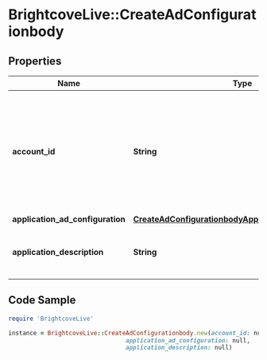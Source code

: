 # BrightcoveLive::CreateAdConfigurationbody

## Properties

Name | Type | Description | Notes
------------ | ------------- | ------------- | -------------
**account_id** | **String** | Your Live account id (if you leave this blank, the request will still work, defaulting to account of the current user) | [optional] 
**application_ad_configuration** | [**CreateAdConfigurationbodyApplicationAdConfiguration**](CreateAdConfigurationbodyApplicationAdConfiguration.md) |  | 
**application_description** | **String** | Human readable description of the ad application. | 

## Code Sample

```ruby
require 'BrightcoveLive'

instance = BrightcoveLive::CreateAdConfigurationbody.new(account_id: null,
                                 application_ad_configuration: null,
                                 application_description: null)
```



